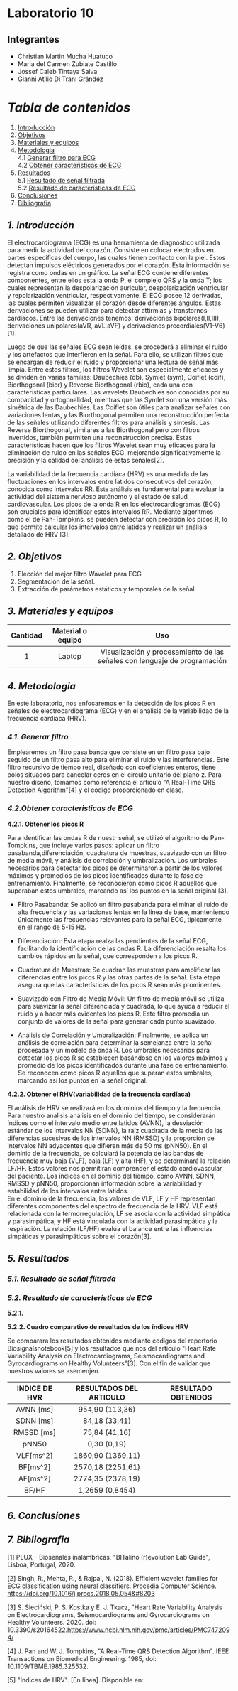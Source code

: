 
# Laboratorio 10
## Integrantes
- Christian Martin Mucha Huatuco
- Maria del Carmen Zubiate Castillo
- Jossef Caleb Tintaya Salva
- Gianni Atilio Di Trani Grández

# *Tabla de contenidos*

1. [Introducción](#id1)
2. [Objetivos](#id2)
3. [Materiales y equipos](#id3)
4. [Metodologia](#id4)\
     4.1 [Generar filtro para ECG](#id5)\
     4.2 [Obtener caracteristicas de ECG](#id6)
6. [Resultados](#id7)\
     5.1 [Resultado de señal filtrada](#id8)\
     5.2 [Resultado de caracteristicas de ECG](#id9)
8. [Conclusiones](#id10)
9. [Bibliografia](#id11)
   
## *1. Introducción* <a name="id1"></a>

El electrocardiograma (ECG) es una herramienta de diagnóstico utilizada para medir la actividad del corazón. Consiste en colocar electrodos en partes específicas del cuerpo, las cuales tienen contacto con la piel. Estos detectan impulsos eléctricos generados por el corazón. Esta información se registra como ondas en un gráfico.
La señal ECG contiene diferentes componentes, entre ellos esta la onda P, el complejo QRS y la onda T; los cuales representan la despolarización auricular, despolarización ventricular y repolarización ventricular, respectivamente.
El ECG posee 12 derivadas, las cuales permiten visualizar el corazón desde diferentes ángulos. Estas derivaciones se pueden utilizar para detectar attirmias y transtornos cardíacos. Entre las derivaciones tenemos: derivaciones bipolares(I,II,III), derivaciones unipolares(aVR, aVL,aVF) y derivaciones precordiales(V1-V6)[1].


Luego de que las señales ECG sean leídas, se procederá a eliminar el ruido y los artefactos que interfieren en la señal. Para ello, se utilizan filtros que se encargan de reducir el ruido y proporcionar una lectura de señal más limpia. Entre estos filtros, los filtros Wavelet son especialmente eficaces y se dividen en varias familias: Daubechies (db), Symlet (sym), Coiflet (coif), Biorthogonal (bior) y Reverse Biorthogonal (rbio), cada una con características particulares. Las wavelets Daubechies son conocidas por su compacidad y ortogonalidad, mientras que las Symlet son una versión más simétrica de las Daubechies. Las Coiflet son útiles para analizar señales con variaciones lentas, y las Biorthogonal permiten una reconstrucción perfecta de las señales utilizando diferentes filtros para análisis y síntesis. Las Reverse Biorthogonal, similares a las Biorthogonal pero con filtros invertidos, también permiten una reconstrucción precisa. Estas características hacen que los filtros Wavelet sean muy eficaces para la eliminación de ruido en las señales ECG, mejorando significativamente la precisión y la calidad del análisis de estas señales[2].

La variabilidad de la frecuencia cardíaca (HRV) es una medida de las fluctuaciones en los intervalos entre latidos consecutivos del corazón, conocida como intervalos RR. Este análisis es fundamental para evaluar la actividad del sistema nervioso autónomo y el estado de salud cardiovascular. Los picos de la onda R en los electrocardiogramas (ECG) son cruciales para identificar estos intervalos RR. Mediante algoritmos como el de Pan-Tompkins, se pueden detectar con precisión los picos R, lo que permite calcular los intervalos entre latidos y realizar un análisis detallado de HRV [3]. 

## *2. Objetivos* <a name="id2"></a>

1. Elección del mejor filtro Wavelet para ECG
2. Segmentación de la señal.
3. Extracción de parámetros estáticos y temporales de la señal.

## *3. Materiales y equipos* <a name="id3"></a>

| Cantidad |	Material o equipo |	Uso
|:------------:|:---------------:|:------------:|
| 1	| Laptop	| Visualización y procesamiento de las señales con lenguaje de programación

## *4. Metodologia* <a name="id4"></a>

En este laboratorio, nos enfocaremos en la detección de los picos R en señales de electrocardiograma (ECG) y en el análisis de la variabilidad de la frecuencia cardíaca (HRV).

### *4.1. Generar filtro* <a name="id5"></a>

Emplearemos un filtro pasa banda que consiste en un filtro pasa bajo seguido de un filtro pasa alto para eliminar el ruido y las interferencias. Este filtro recursivo de tiempo real, diseñado con coeficientes enteros, tiene polos situados para cancelar ceros en el círculo unitario del plano z. Para nuestro diseño, tomamos como referencia el artículo "A Real-Time QRS Detection Algorithm"[4] y el codigo proporcionado en clase.


### *4.2.Obtener caracteristicas de ECG* <a name="id6"></a>

**4.2.1. Obtener los picos R**

Para identificar las ondas R de nuestr señal, se utilizó el algoritmo de Pan-Tompkins, que incluye varios pasos: aplicar un filtro pasabanda,diferenciación, cuadratura de muestras, suavizado con un filtro de media móvil, y análisis de correlación y umbralización. Los umbrales necesarios para detectar los picos se determinaron a partir de los valores máximos y promedios de los picos identificados durante la fase de entrenamiento. Finalmente, se reconocieron como picos R aquellos que superaban estos umbrales, marcando así los puntos en la señal original [3].

- Filtro Pasabanda: Se aplicó un filtro pasabanda para eliminar el ruido de alta frecuencia y las variaciones lentas en la línea de base, manteniendo únicamente las frecuencias relevantes para la señal ECG, típicamente en el rango de 5-15 Hz.

- Diferenciación: Esta etapa realza las pendientes de la señal ECG, facilitando la identificación de las ondas R. La diferenciación resalta los cambios rápidos en la señal, que corresponden a los picos R.

- Cuadratura de Muestras: Se cuadran las muestras para amplificar las diferencias entre los picos R y las otras partes de la señal. Esta etapa asegura que las características de los picos R sean más prominentes.

- Suavizado con Filtro de Media Móvil: Un filtro de media móvil se utiliza para suavizar la señal diferenciada y cuadrada, lo que ayuda a reducir el ruido y a hacer más evidentes los picos R. Este filtro promedia un conjunto de valores de la señal para generar cada punto suavizado.

- Análisis de Correlación y Umbralización: Finalmente, se aplica un análisis de correlación para determinar la semejanza entre la señal procesada y un modelo de onda R. Los umbrales necesarios para detectar los picos R se establecen basándose en los valores máximos y promedio de los picos identificados durante una fase de entrenamiento. Se reconocen como picos R aquellos que superan estos umbrales, marcando así los puntos en la señal original.

**4.2.2. Obtener el RHV(variabilidad de la frecuencia cardíaca)**

El análisis de HRV se realizará en los dominios del tiempo y la frecuencia. Para nuestro analisis análisis en el dominio del tiempo, se considerarán índices como el intervalo medio entre latidos (AVNN), la desviación estándar de los intervalos NN (SDNN), la raíz cuadrada de la media de las diferencias sucesivas de los intervalos NN (RMSSD) y la proporción de intervalos NN adyacentes que difieren más de 50 ms (pNN50). En el dominio de la frecuencia, se calculará la potencia de las bandas de frecuencia muy baja (VLF), baja (LF) y alta (HF), y se determinará la relación LF/HF. 
Estos valores nos permitiran comprender el estado cardiovascular del paciente. Los índices en el dominio del tiempo, como AVNN, SDNN, RMSSD y pNN50, proporcionan información sobre la variabilidad y estabilidad de los intervalos entre latidos.  
En el dominio de la frecuencia, los valores de VLF, LF y HF representan diferentes componentes del espectro de frecuencia de la HRV. VLF está relacionada con la termorregulación, LF se asocia con la actividad simpática y parasimpática, y HF está vinculada con la actividad parasimpática y la respiración. La relación  (LF/HF) evalúa el balance entre las influencias simpáticas y parasimpáticas sobre el corazón[3].


## *5. Resultados* <a name="id7"></a>


### *5.1. Resultado de señal filtrada* <a name="id8"></a>


### *5.2. Resultado de caracteristicas de ECG* <a name="id9"></a>

**5.2.1.**

**5.2.2. Cuadro comparativo de resultados de los índices HRV**

Se comparara los resultados obtenidos mediante codigos del repertorio Biosignalsnotebook[5] y los resultados que nos del articulo "Heart Rate Variability Analysis on Electrocardiograms, Seismocardiograms and Gyrocardiograms on Healthy Volunteers"[3]. Con el fin de validar que nuestros valores se asemenjen.

| INDICE DE HVR  |	RESULTADOS DEL ARTICULO |	RESULTADO OBTENIDOS
|:------------:|:---------------:|:------------:|
|AVNN [ms]|954,90 (113,36)||
|SDNN [ms]|84,18 (33,41)||
|RMSSD [ms]|75,84 (41,16)||
|pNN50|0,30 (0,19)||
|VLF[ms^2]|1860,90 (1369,11)||
|BF[ms^2]|2570,18 (2251,61)||
|AF[ms^2]|2774,35 (2378,19)||
|BF/HF|1,2659 (0,8454)||



## *6. Conclusiones* <a name="id10"></a>


## *7. Bibliografia* <a name="id11"></a>

[1] PLUX – Bioseñales inalámbricas, "BITalino (r)evolution Lab Guide", Lisboa, Portugal, 2020.

[2] Singh, R., Mehta, R., & Rajpal, N. (2018). Efficient wavelet families for ECG classification using neural classifiers. Procedia Computer Science. https://doi.org/10.1016/j.procs.2018.05.054&#8203 

[3] S. Sieciński, P. S. Kostka y E. J. Tkacz, "Heart Rate Variability Analysis on Electrocardiograms, Seismocardiograms and Gyrocardiograms on Healthy Volunteers. 2020. doi: 10.3390/s20164522.https://www.ncbi.nlm.nih.gov/pmc/articles/PMC7472094/

[4] J. Pan and W. J. Tompkins, "A Real-Time QRS Detection Algorithm". IEEE Transactions on Biomedical Engineering. 1985, doi: 10.1109/TBME.1985.325532.

[5] "Indices de HRV". [En línea]. Disponible en:

